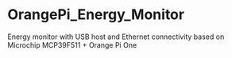# OrangePi_Energy_Monitor
Energy monitor with USB host and Ethernet connectivity based on Microchip MCP39F511 + Orange Pi One
